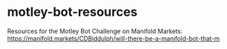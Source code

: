 # motley-bot-resources
Resources for the Motley Bot Challenge on Manifold Markets: https://manifold.markets/CDBiddulph/will-there-be-a-manifold-bot-that-m
